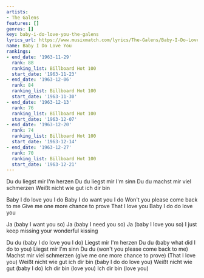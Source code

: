 ```yaml
---
artists:
- The Galens
features: []
genres: []
key: baby-i-do-love-you-the-galens
lyrics_url: https://www.musixmatch.com/lyrics/The-Galens/Baby-I-Do-Love-You
name: Baby I Do Love You
rankings:
- end_date: '1963-11-29'
  rank: 88
  ranking_list: Billboard Hot 100
  start_date: '1963-11-23'
- end_date: '1963-12-06'
  rank: 84
  ranking_list: Billboard Hot 100
  start_date: '1963-11-30'
- end_date: '1963-12-13'
  rank: 76
  ranking_list: Billboard Hot 100
  start_date: '1963-12-07'
- end_date: '1963-12-20'
  rank: 74
  ranking_list: Billboard Hot 100
  start_date: '1963-12-14'
- end_date: '1963-12-27'
  rank: 70
  ranking_list: Billboard Hot 100
  start_date: '1963-12-21'
---
```

Du du liegst mir I'm herzen
Du du liegst mir I'm sinn
Du du machst mir viel schmerzen
Weißt nicht wie gut ich dir bin

Baby I do love you I do
Baby I do want you I do
Won't you please come back to me
Give me one more chance to prove
That I love you
Baby I do do love you

Ja (baby I want you so)
Ja (baby I need you so)
Ja (baby I love you so)
I just keep missing your wonderful kissing

Du du (baby I do love you I do)
Liegst mir I'm herzen
Du du (baby what did I do to you)
Liegst mir I'm sinn
Du du (won't you please come back to me)
Machst mir viel schmerzen (give me one more chance to prove)
(That I love you)
Weißt nicht wie gut ich dir bin (baby I do do love you)
Weißt nicht wie gut (baby I do)
Ich dir bin (love you)
Ich dir bin (love you)
